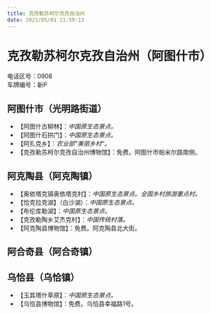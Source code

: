 ```yaml
---
title: 克孜勒苏柯尔克孜自治州  
date: 2021/05/01 21:59:13  
---
```

  
# 克孜勒苏柯尔克孜自治州（阿图什市）  
电话区号：0908  
车牌编号：新P  

## 阿图什市（光明路街道）  
* 【阿图什古柳林】：*中国原生态景点。*  
* 【阿图什石拱门】：*中国原生态景点。*  
* 【阿扎克乡】：*农业部“美丽乡村”。*  
* 【克孜勒苏柯尔克孜自治州博物馆】：免费。阿图什市帕米尔路南侧。  

## 阿克陶县（阿克陶镇）  
* 【奥依塔克镇奥依塔克村】：*中国原生态景点。全国乡村旅游重点村。*  
* 【恰克拉克湖】（白沙湖）：*中国原生态景点。*  
* 【布伦库勒湖】：*中国原生态景点。*  
* 【克孜勒陶乡艾杰克村】：*中国传统村落。*  
* 【阿克陶县博物馆】：免费。阿克陶县北大街。  

## 阿合奇县（阿合奇镇）  

## 乌恰县（乌恰镇）  
* 【玉其塔什草原】：*中国原生态景点。*  
* 【乌恰县博物馆】：免费。乌恰县幸福路1号。  
